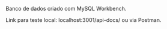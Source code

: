 Banco de dados criado com MySQL Workbench.

Link para teste local: localhost:3001/api-docs/
ou via Postman.